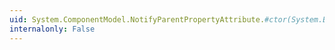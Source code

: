 ```yaml
---
uid: System.ComponentModel.NotifyParentPropertyAttribute.#ctor(System.Boolean)
internalonly: False
---
```

